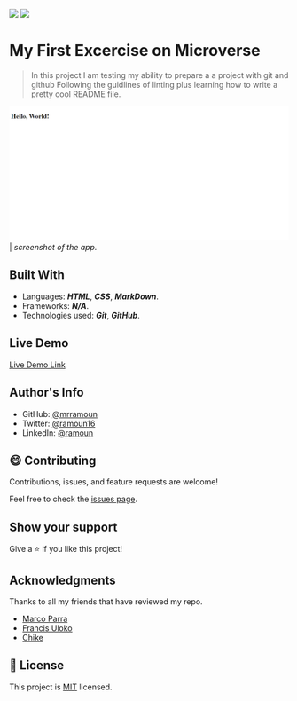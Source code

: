 ![](https://img.shields.io/badge/Microverse-blueviolet)
![](https://img.shields.io/static/v1?label=BY&message=RAMOUN&color=birghtgreen)

# My First Excercise on Microverse

> In this project I am testing my ability to prepare a a project with git and github Following the guidlines of linting plus learning how to write a pretty cool README file.

![screenshot](assets/app_screenshot.png)
| *screenshot of the app.*

## Built With

- Languages: _**HTML**_, _**CSS**_, _**MarkDown**_.
- Frameworks: _**N/A**_.
- Technologies used: _**Git**_, _**GitHub**_.

## Live Demo

[Live Demo Link](https://mrramoun.github.io/First-Excercise-Microverse/)

## Author's Info

- GitHub: [@mrramoun](https://github.com/mrramoun)
- Twitter: [@ramoun16](https://twitter.com/ramoun16)
- LinkedIn: [@ramoun](https://www.linkedin.com/in/ramoun/)

## :smile: Contributing

Contributions, issues, and feature requests are welcome!

Feel free to check the [issues page](issues/).

## Show your support

Give a :star: if you like this project!

## Acknowledgments

Thanks to all  my friends that have reviewed my repo.
- [Marco Parra](https://github.com/mrigorir)
- [Francis Uloko](https://github.com/francisuloko)
- [Chike](https://github.com/Chike1990)

## 📝 License

This project is [MIT](lic.url) licensed.
